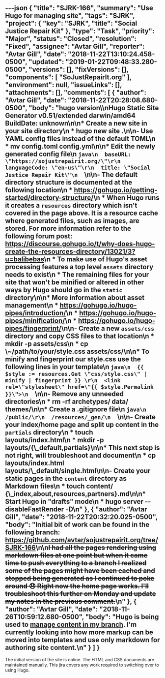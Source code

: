 ---json
{
  "title": "SJRK-166",
  "summary": "Use Hugo for managing site",
  "tags": "SJRK",
  "project": {
    "key": "SJRK",
    "title": "Social Justice Repair Kit"
  },
  "type": "Task",
  "priority": "Major",
  "status": "Closed",
  "resolution": "Fixed",
  "assignee": "Avtar Gill",
  "reporter": "Avtar Gill",
  "date": "2018-11-22T13:10:24.458-0500",
  "updated": "2019-01-22T09:48:33.280-0500",
  "versions": [],
  "fixVersions": [],
  "components": [
    "SoJustRepairIt.org"
  ],
  "environment": null,
  "issueLinks": [],
  "attachments": [],
  "comments": [
    {
      "author": "Avtar Gill",
      "date": "2018-11-22T20:28:08.680-0500",
      "body": "hugo version\\\nHugo Static Site Generator v0.51/extended darwin/amd64 BuildDate: unknown\n\n* Create a new site in your site directory\n  * hugo new site .\n\n- Use YAML config files instead of the default TOML\n  * mv config.toml config.yml\n\n* Edit the newly generated config file\n  ```java\n  baseURL: \"https://sojustrepairit.org/\"\r\n  languageCode: \"en-us\"\r\n  title: \"Social Justice Repair Kit\"\n  ```\n\n- The default directory structure is documented at the following location\n  * <https://gohugo.io/getting-started/directory-structure/>\n  * When Hugo runs it creates a `resources` directory which isn't covered in the page above. It is a resource cache where generated files, such as images, are stored. For more information refer to the following forum post: <https://discourse.gohugo.io/t/why-does-hugo-create-the-resources-directory/13021/3?u=balibebas>\n  * To make use of Hugo's asset processing features a top level `assets` directory needs to exist\n  * The remaining files for your site that won't be minified or altered in other ways by Hugo should go in the `static` directory\n\n* More information about asset management\n  * <https://gohugo.io/hugo-pipes/introduction/>\n  * <https://gohugo.io/hugo-pipes/minification/>\n  * <https://gohugo.io/hugo-pipes/fingerprint/>\n\n- Create a new `assets/css` directory and copy CSS files to that location\n  * mkdir -p assets/css\n  * cp \\~/path/to/your/style.css assets/css/\n\n* To minify and fingerprint our style.css use the following lines in your template\n  ```java\n  {{ $style := resources.Get \"css/style.css\" | minify | fingerprint }} \r\n  <link rel=\"stylesheet\" href=\"{{ $style.Permalink }}\">\n  ```\n\n- Remove any unneeded directories\n  * rm -rf archetypes/ data/ themes/\n\n* Create a .gitignore file\n  ```java\n  /public/\r\n  /resources/_gen/\n  ```\n\n- Create your index/home page and split up content in the `partials` directory\n  * touch layouts/index.html\n  * mkdir -p layouts/{\\_default,partials}\n\n* This next step is not right, will troubleshoot and document\n  * cp layouts/index.html layouts/\\_default/single.html\n\n- Create your static pages in the `content` directory as Markdown files\n  * touch content/ {\\_index,about,resources,partners}.md\n\n* Start Hugo in \"drafts\" mode\n  * hugo server --disableFastRender -D\n"
    },
    {
      "author": "Avtar Gill",
      "date": "2018-11-22T20:32:20.025-0500",
      "body": "Initial bit of work can be found in the following branch: <https://github.com/avtar/sojustrepairit.org/tree/SJRK-166>\n\n~~I had all the pages rendering using markdown files at one point but when it came time to push everything to a branch I realized some of the pages might have been cached and stopped being generated as I continued to poke around ~~😞~~ Right now the home page works. I'll troubleshoot this further on Monday and update my notes in the previous comment.~~\n"
    },
    {
      "author": "Avtar Gill",
      "date": "2018-11-26T10:59:12.680-0500",
      "body": "Hugo is being used to [manage content in my branch](https://github.com/avtar/sojustrepairit.org/tree/SJRK-166/content). I'm currently looking into how more markup can be moved into templates and use only markdown for authoring site content.\n"
    }
  ]
}
---
The initial version of the site is online. The HTML and CSS documents are maintained manually. This jira covers any work required to switching over to using Hugo.

        